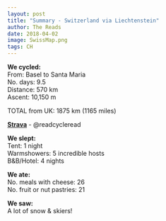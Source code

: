 ```yaml
---
layout: post
title: "Summary - Switzerland via Liechtenstein"
author: The Reads
date: 2018-04-02
image: SwissMap.png
tags: CH
---
```


**We cycled:**  
From: Basel to Santa Maria  
No. days: 9.5  
Distance: 570 km  
Ascent: 10,150 m  

TOTAL from UK: 1875 km (1165 miles)  

[**Strava**](https://www.strava.com/athletes/readcycleread) - @readcycleread  
  

**We slept:**  
Tent: 1 night  
Warmshowers: 5 incredible hosts  
B&B/Hotel: 4 nights  

**We ate:**  
No. meals with cheese: 26  
No. fruit or nut pastries: 21  

**We saw:**  
A lot of snow & skiers!      
